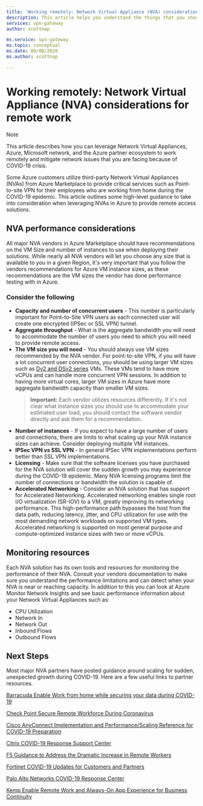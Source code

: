 ```yaml
---
title: 'Working remotely: Network Virtual Appliance (NVA) considerations for remote work | Azure VPN Gateway'
description: This article helps you understand the things that you should take into consideration working with Network Virtual Appliances (NVAs) in Azure during the COVID-19 pandemic.
services: vpn-gateway
author: scottnap

ms.service: vpn-gateway
ms.topic: conceptual
ms.date: 09/08/2020
ms.author: scottnap

---
```


# Working remotely: Network Virtual Appliance (NVA) considerations for remote work

>[!NOTE]
>This article describes how you can leverage Network Virtual Appliances, Azure, Microsoft network, and the Azure partner ecosystem to work remotely and  mitigate network issues that you are facing because of COVID-19 crisis.
>

Some Azure customers utilize third-party Network Virtual Appliances (NVAs) from Azure Marketplace to provide critical services such as Point-to-site VPN for their employees who are working from home during the COVID-19 epidemic. This article outlines some high-level guidance to take into consideration when leveraging NVAs in Azure to provide remote access solutions.

## NVA performance considerations

All major NVA vendors in Azure Marketplace should have recommendations on the VM Size and number of instances to use when deploying their solutions.  While nearly all NVA vendors will let you choose any size that is available to you in a given Region, it's very important that you follow the vendors recommendations for Azure VM instance sizes, as these recommendations are the VM sizes the vendor has done performance testing with in Azure.  

### Consider the following

- **Capacity and number of concurrent users** -  This number is particularly important for Point-to-Site VPN users as each connected user will create one encrypted (IPSec or SSL VPN) tunnel.  
- **Aggregate throughput** - What is the aggregate bandwidth you will need to accommodate the number of users you need to which you will need to provide remote access.
- **The VM size you will need** - You should always use VM sizes recommended by the NVA vendor.  For point-to-site VPN, if you will have a lot concurrent user connections, you should be using larger VM sizes such as [Dv2 and DSv2 series](../virtual-machines/dv2-dsv2-series.md "Dv2 and Dsv2 Series") VMs. These VMs tend to have more vCPUs and can handle more concurrent VPN sessions.  In addition to having more virtual cores, larger VM sizes in Azure have more aggregate bandwidth capacity than smaller VM sizes.
    > **Important:** Each vendor utilizes resources differently.  If it's not clear what instance sizes you should use to accommodate your estimated user load, you should contact the software vendor directly and ask them for a recommendation.
- **Number of instances** - If you expect to have a large number of users and connections, there are limits to what scaling up your NVA instance sizes can achieve.  Consider deploying multiple VM instances.
- **IPSec VPN vs SSL VPN** - In general IPSec VPN implementations perform better than SSL VPN implementations.  
- **Licensing** - Make sure that the software licenses you have purchased for the NVA solution will cover the sudden growth you may experience during the COVID-19 epidemic.  Many NVA licensing programs limit the number of connections or bandwidth the solution is capable of.
- **Accelerated Networking** - Consider an NVA solution that has support for Accelerated Networking.  Accelerated networking enables single root I/O virtualization (SR-IOV) to a VM, greatly improving its networking performance. This high-performance path bypasses the host from the data path, reducing latency, jitter, and CPU utilization for use with the most demanding network workloads on supported VM types. Accelerated networking is supported on most general purpose and compute-optimized instance sizes with two or more vCPUs.

## Monitoring resources

Each NVA solution has its own tools and resources for monitoring the performance of their NVA.  Consult your vendors documentation to make sure you understand the performance limitations and can detect when your NVA is near or reaching capacity.  In addition to this you can look at Azure Monitor Network Insights and see basic performance information about your Network Virtual Appliances such as:

- CPU Utilization
- Network In
- Network Out
- Inbound Flows
- Outbound Flows

## Next Steps

Most major NVA partners have posted guidance around scaling for sudden, unexpected growth during COVID-19. Here are a few useful links to partner resources.

[Barracuda Enable Work from home while securing your data during COVID-19](https://www.barracuda.com/covid-19/work-from-home "Enable Work from home while securing your data during COVID-19")

[Check Point Secure Remote Workforce During Coronavirus](https://www.checkpoint.com/solutions/secure-remote-workforce-during-coronavirus/ "Secure Remote Workforce During Coronavirus")

[Cisco AnyConnect Implementation and Performance/Scaling Reference for COVID-19 Preparation](https://www.cisco.com/c/en/us/support/docs/security/anyconnect-secure-mobility-client/215331-anyconnect-implementation-and-performanc.html "Cisco AnyConnect Implementation and Performance/Scaling Reference for COVID-19 Preparation")

[Citrix COVID-19 Response Support Center](https://www.citrix.com/support/covid-19-coronavirus.html "Citrix COVID-19 Response Support Center")

[F5 Guidance to Address the Dramatic Increase in Remote Workers](https://www.f5.com/business-continuity "F5 Guidance to Address the Dramatic Increase in Remote Workers")

[Fortinet COVID-19 Updates for Customers and Partners](https://www.fortinet.com/covid-19.html "COVID-19 Updates for Customers and Partners")

[Palo Alto Networks COVID-19 Response Center](https://live.paloaltonetworks.com/t5/COVID-19-Response-Center/ct-p/COVID-19_Response_Center "Palo Alto Networks COVID-19 Response Center")

[Kemp Enable Remote Work and Always-On App Experience for Business Continuity](https://kemptechnologies.com/remote-work-always-on-application-experience-business-continuity/ "Kemp Enable Remote Work and Always-On App Experience for Business Continuity")

